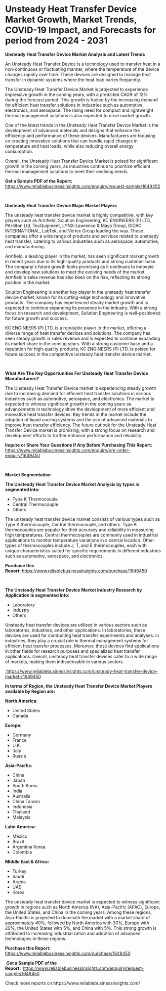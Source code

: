 <p><h1>Unsteady Heat Transfer Device Market Growth, Market Trends, COVID-19 Impact, and Forecasts for period from 2024 - 2031</h1></p><p><strong>Unsteady Heat Transfer Device Market Analysis and Latest Trends</strong></p>
<p><p>An Unsteady Heat Transfer Device is a technology used to transfer heat in a non-continuous or fluctuating manner, where the temperature of the device changes rapidly over time. These devices are designed to manage heat transfer in dynamic systems where the heat load varies frequently.</p><p>The Unsteady Heat Transfer Device Market is projected to experience impressive growth in the coming years, with a predicted CAGR of 12% during the forecast period. This growth is fueled by the increasing demand for efficient heat transfer solutions in industries such as automotive, electronics, and aerospace. The rising need for compact and lightweight thermal management solutions is also expected to drive market growth.</p><p>One of the latest trends in the Unsteady Heat Transfer Device Market is the development of advanced materials and designs that enhance the efficiency and performance of these devices. Manufacturers are focusing on creating innovative solutions that can handle rapid changes in temperature and heat loads, while also reducing overall energy consumption.</p><p>Overall, the Unsteady Heat Transfer Device Market is poised for significant growth in the coming years, as industries continue to prioritize efficient thermal management solutions to meet their evolving needs.</p></p>
<p><strong>Get a Sample PDF of the Report:&nbsp;</strong> <a href="https://www.reliablebusinessinsights.com/enquiry/request-sample/1649450">https://www.reliablebusinessinsights.com/enquiry/request-sample/1649450</a></p>
<p>&nbsp;</p>
<p><strong>Unsteady Heat Transfer Device Major Market Players</strong></p>
<p><p>The unsteady heat transfer device market is highly competitive, with key players such as Armfield, Solution Engineering, KC ENGINEERS (P) LTD., PAHilton Ltd, TecQuipment, LYNX-Lawrence & Mayo Group, DIDAC INTERNATIONAL, LabTek, and Vertex Group leading the way. These companies offer a wide range of products and services related to unsteady heat transfer, catering to various industries such as aerospace, automotive, and manufacturing.</p><p>Armfield, a leading player in the market, has seen significant market growth in recent years due to its high-quality products and strong customer base. The company's future growth looks promising as it continues to innovate and develop new solutions to meet the evolving needs of the market. Armfield's sales revenue has also been on the rise, reflecting its strong position in the market.</p><p>Solution Engineering is another key player in the unsteady heat transfer device market, known for its cutting-edge technology and innovative products. The company has experienced steady market growth and is expected to continue expanding its presence in the industry. With a strong focus on research and development, Solution Engineering is well-positioned for future growth and success.</p><p>KC ENGINEERS (P) LTD. is a reputable player in the market, offering a diverse range of heat transfer devices and solutions. The company has seen steady growth in sales revenue and is expected to continue expanding its market share in the coming years. With a strong customer base and a reputation for high-quality products, KC ENGINEERS (P) LTD. is poised for future success in the competitive unsteady heat transfer device market.</p></p>
<p>&nbsp;</p>
<p><strong>What Are The Key Opportunities For Unsteady Heat Transfer Device Manufacturers?</strong></p>
<p><p>The Unsteady Heat Transfer Device market is experiencing steady growth due to increasing demand for efficient heat transfer solutions in various industries such as automotive, aerospace, and electronics. The market is expected to witness significant growth in the coming years as advancements in technology drive the development of more efficient and innovative heat transfer devices. Key trends in the market include the adoption of liquid cooling systems and the use of advanced materials to improve heat transfer efficiency. The future outlook for the Unsteady Heat Transfer Device market is promising, with a strong focus on research and development efforts to further enhance performance and reliability.</p></p>
<p><strong>Inquire or Share Your Questions If Any Before Purchasing This Report:</strong> <a href="https://www.reliablebusinessinsights.com/enquiry/pre-order-enquiry/1649450">https://www.reliablebusinessinsights.com/enquiry/pre-order-enquiry/1649450</a></p>
<p>&nbsp;</p>
<p><strong>Market Segmentation</strong></p>
<p><strong>The Unsteady Heat Transfer Device Market Analysis by types is segmented into:</strong></p>
<p><ul><li>Type K Thermocouple</li><li>Central Thermocouple</li><li>Others</li></ul></p>
<p><p>The unsteady heat transfer device market consists of various types such as Type K thermocouple, Central thermocouple, and others. Type K thermocouples are popular for their accuracy and reliability in measuring high temperatures. Central thermocouples are commonly used in industrial applications to monitor temperature variations in a central location. Other types of thermocouples include J, T, and E thermocouples, each with unique characteristics suited for specific requirements in different industries such as automotive, aerospace, and electronics.</p></p>
<p><strong>Purchase this Report:&nbsp;</strong><a href="https://www.reliablebusinessinsights.com/purchase/1649450">https://www.reliablebusinessinsights.com/purchase/1649450</a></p>
<p>&nbsp;</p>
<p><strong>The Unsteady Heat Transfer Device Market Industry Research by Application is segmented into:</strong></p>
<p><ul><li>Laboratory</li><li>Industry</li><li>Others</li></ul></p>
<p><p>Unsteady heat transfer devices are utilized in various sectors such as laboratories, industries, and other applications. In laboratories, these devices are used for conducting heat transfer experiments and analyses. In industries, they play a crucial role in thermal management systems for efficient heat transfer processes. Moreover, these devices find applications in other fields for research purposes and specialized heat transfer applications. Overall, unsteady heat transfer devices cater to a wide range of markets, making them indispensable in various sectors.</p></p>
<p><a href="https://www.reliablebusinessinsights.com/unsteady-heat-transfer-device-market-r1649450">&nbsp;https://www.reliablebusinessinsights.com/unsteady-heat-transfer-device-market-r1649450</a></p>
<p><strong>In terms of Region, the Unsteady Heat Transfer Device Market Players available by Region are:</strong></p>
<p>
    <p> <strong> North America: </strong>
        <ul>
            <li>United States</li>
            <li>Canada</li>
        </ul>
        </p> 
    <p> <strong> Europe: </strong>
        <ul>
            <li>Germany</li>
            <li>France</li>
            <li>U.K.</li>
            <li>Italy</li>
            <li>Russia</li>
        </ul>
        </p> 
    <p> <strong> Asia-Pacific: </strong>
        <ul>
            <li>China</li>
            <li>Japan</li>
            <li>South Korea</li>
            <li>India</li>
            <li>Australia</li>
            <li>China Taiwan</li>
            <li>Indonesia</li>
            <li>Thailand</li>
            <li>Malaysia</li>
        </ul>
        </p> 
    <p> <strong> Latin America: </strong>
        <ul>
            <li>Mexico</li>
            <li>Brazil</li>
            <li>Argentina Korea</li>
            <li>Colombia</li>
        </ul>
        </p> 
    <p> <strong> Middle East & Africa: </strong>
        <ul>
            <li>Turkey</li>
            <li>Saudi</li>
            <li>Arabia</li>
            <li>UAE</li>
            <li>Korea</li>
        </ul>
    </p>
    </p>
<p><p>The unsteady heat transfer device market is expected to witness significant growth in regions such as North America (NA), Asia-Pacific (APAC), Europe, the United States, and China in the coming years. Among these regions, Asia-Pacific is projected to dominate the market with a market share of approximately 40%, followed by North America with 30%, Europe with 20%, the United States with 5%, and China with 5%. This strong growth is attributed to increasing industrialization and adoption of advanced technologies in these regions.</p></p>
<p><strong>Purchase this Report: </strong><a href="https://www.reliablebusinessinsights.com/purchase/1649450">https://www.reliablebusinessinsights.com/purchase/1649450</a></p>
<p>&nbsp;<strong>Get a Sample PDF of the Report:&nbsp;&nbsp;</strong><a href="https://www.reliablebusinessinsights.com/enquiry/request-sample/1649450">https://www.reliablebusinessinsights.com/enquiry/request-sample/1649450</a></p>
<p><strong></strong></p>
<p>Check more reports on https://www.reliablebusinessinsights.com/</p>